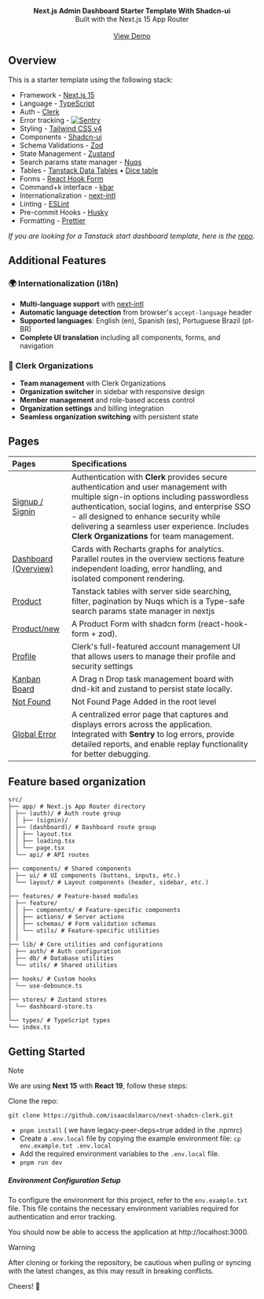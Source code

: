 <picture>
  <source media="(prefers-color-scheme: dark)" srcset="https://user-images.githubusercontent.com/9113740/201498864-2a900c64-d88f-4ed4-b5cf-770bcb57e1f5.png">
  <source media="(prefers-color-scheme: light)" srcset="https://user-images.githubusercontent.com/9113740/201498152-b171abb8-9225-487a-821c-6ff49ee48579.png">
</picture>

<div align="center"><strong>Next.js Admin Dashboard Starter Template With Shadcn-ui</strong></div>
<div align="center">Built with the Next.js 15 App Router</div>
<br />
<div align="center">
<a href="https://dub.sh/shadcn-dashboard">View Demo</a>
<span>
</div>

## Overview

This is a starter template using the following stack:

- Framework - [Next.js 15](https://nextjs.org/13)
- Language - [TypeScript](https://www.typescriptlang.org)
- Auth - [Clerk](https://go.clerk.com/ILdYhn7)
- Error tracking - [<picture><img alt="Sentry" src="public/assets/sentry.svg">
  </picture>](https://sentry.io/for/nextjs/?utm_source=github&utm_medium=paid-community&utm_campaign=general-fy26q2-nextjs&utm_content=github-banner-project-tryfree)
- Styling - [Tailwind CSS v4](https://tailwindcss.com)
- Components - [Shadcn-ui](https://ui.shadcn.com)
- Schema Validations - [Zod](https://zod.dev)
- State Management - [Zustand](https://zustand-demo.pmnd.rs)
- Search params state manager - [Nuqs](https://nuqs.47ng.com/)
- Tables - [Tanstack Data Tables](https://ui.shadcn.com/docs/components/data-table) • [Dice table](https://www.diceui.com/docs/components/data-table)
- Forms - [React Hook Form](https://ui.shadcn.com/docs/components/form)
- Command+k interface - [kbar](https://kbar.vercel.app/)
- Internationalization - [next-intl](https://next-intl-docs.vercel.app/)
- Linting - [ESLint](https://eslint.org)
- Pre-commit Hooks - [Husky](https://typicode.github.io/husky/)
- Formatting - [Prettier](https://prettier.io)

_If you are looking for a Tanstack start dashboard template, here is the [repo](https://git.new/tanstack-start-dashboard)._

## Additional Features

### 🌍 Internationalization (i18n)

- **Multi-language support** with [next-intl](https://next-intl-docs.vercel.app/)
- **Automatic language detection** from browser's `accept-language` header
- **Supported languages**: English (en), Spanish (es), Portuguese Brazil (pt-BR)
- **Complete UI translation** including all components, forms, and navigation

### 🏢 Clerk Organizations

- **Team management** with Clerk Organizations
- **Organization switcher** in sidebar with responsive design
- **Member management** and role-based access control
- **Organization settings** and billing integration
- **Seamless organization switching** with persistent state

## Pages

| Pages                                                                                                                                                                  | Specifications                                                                                                                                                                                                                                                                                                                |
| :--------------------------------------------------------------------------------------------------------------------------------------------------------------------- | :---------------------------------------------------------------------------------------------------------------------------------------------------------------------------------------------------------------------------------------------------------------------------------------------------------------------------- |
| [Signup / Signin](https://go.clerk.com/ILdYhn7)                                                                                                                        | Authentication with **Clerk** provides secure authentication and user management with multiple sign-in options including passwordless authentication, social logins, and enterprise SSO - all designed to enhance security while delivering a seamless user experience. Includes **Clerk Organizations** for team management. |
| [Dashboard (Overview)](https://shadcn-dashboard.kiranism.dev/dashboard)                                                                                                | Cards with Recharts graphs for analytics. Parallel routes in the overview sections feature independent loading, error handling, and isolated component rendering.                                                                                                                                                             |
| [Product](https://shadcn-dashboard.kiranism.dev/dashboard/product)                                                                                                     | Tanstack tables with server side searching, filter, pagination by Nuqs which is a Type-safe search params state manager in nextjs                                                                                                                                                                                             |
| [Product/new](https://shadcn-dashboard.kiranism.dev/dashboard/product/new)                                                                                             | A Product Form with shadcn form (react-hook-form + zod).                                                                                                                                                                                                                                                                      |
| [Profile](https://shadcn-dashboard.kiranism.dev/dashboard/profile)                                                                                                     | Clerk's full-featured account management UI that allows users to manage their profile and security settings                                                                                                                                                                                                                   |
| [Kanban Board](https://shadcn-dashboard.kiranism.dev/dashboard/kanban)                                                                                                 | A Drag n Drop task management board with dnd-kit and zustand to persist state locally.                                                                                                                                                                                                                                        |
| [Not Found](https://shadcn-dashboard.kiranism.dev/dashboard/notfound)                                                                                                  | Not Found Page Added in the root level                                                                                                                                                                                                                                                                                        |
| [Global Error](https://sentry.io/for/nextjs/?utm_source=github&utm_medium=paid-community&utm_campaign=general-fy26q2-nextjs&utm_content=github-banner-project-tryfree) | A centralized error page that captures and displays errors across the application. Integrated with **Sentry** to log errors, provide detailed reports, and enable replay functionality for better debugging.                                                                                                                  |

## Feature based organization

```plaintext
src/
├── app/ # Next.js App Router directory
│ ├── (auth)/ # Auth route group
│ │ ├── (signin)/
│ ├── (dashboard)/ # Dashboard route group
│ │ ├── layout.tsx
│ │ ├── loading.tsx
│ │ └── page.tsx
│ └── api/ # API routes
│
├── components/ # Shared components
│ ├── ui/ # UI components (buttons, inputs, etc.)
│ └── layout/ # Layout components (header, sidebar, etc.)
│
├── features/ # Feature-based modules
│ ├── feature/
│ │ ├── components/ # Feature-specific components
│ │ ├── actions/ # Server actions
│ │ ├── schemas/ # Form validation schemas
│ │ └── utils/ # Feature-specific utilities
│ │
├── lib/ # Core utilities and configurations
│ ├── auth/ # Auth configuration
│ ├── db/ # Database utilities
│ └── utils/ # Shared utilities
│
├── hooks/ # Custom hooks
│ └── use-debounce.ts
│
├── stores/ # Zustand stores
│ └── dashboard-store.ts
│
└── types/ # TypeScript types
└── index.ts
```

## Getting Started

> [!NOTE]  
> We are using **Next 15** with **React 19**, follow these steps:

Clone the repo:

```
git clone https://github.com/isaacdalmarco/next-shadcn-clerk.git
```

- `pnpm install` ( we have legacy-peer-deps=true added in the .npmrc)
- Create a `.env.local` file by copying the example environment file:
  `cp env.example.txt .env.local`
- Add the required environment variables to the `.env.local` file.
- `pnpm run dev`

##### Environment Configuration Setup

To configure the environment for this project, refer to the `env.example.txt` file. This file contains the necessary environment variables required for authentication and error tracking.

You should now be able to access the application at http://localhost:3000.

> [!WARNING]
> After cloning or forking the repository, be cautious when pulling or syncing with the latest changes, as this may result in breaking conflicts.

Cheers! 🥂
